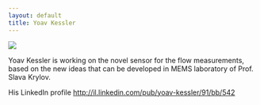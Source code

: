 ```yaml
---
layout: default
title: Yoav Kessler
---
```



![](https://media.licdn.com/mpr/mpr/shrink_200_200/p/8/005/082/18f/1455641.jpg)

Yoav Kessler is working on the novel sensor for the flow measurements, based on the new ideas that 
can be developed in MEMS laboratory of Prof. Slava Krylov.  


His LinkedIn profile <http://il.linkedin.com/pub/yoav-kessler/91/bb/542>